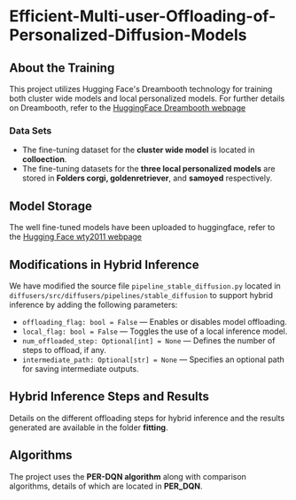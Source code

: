 # Efficient-Multi-user-Offloading-of-Personalized-Diffusion-Models

## About the Training

This project utilizes Hugging Face's Dreambooth technology for training both cluster wide models and local personalized models. For further details on Dreambooth, refer to the [HuggingFace Dreambooth webpage](https://github.com/huggingface/diffusers/tree/main/examples/dreambooth)

### Data Sets

- The fine-tuning dataset for the **cluster wide model** is located in **colloection**.
- The fine-tuning datasets for the **three local personalized models** are stored in **Folders corgi, goldenretriever**, and **samoyed** respectively.

## Model Storage

The well fine-tuned models have been uploaded to huggingface, refer to the [Hugging Face wty2011 webpage](https://huggingface.co/wty2011)

## Modifications in Hybrid Inference

We have modified the source file `pipeline_stable_diffusion.py` located in `diffusers/src/diffusers/pipelines/stable_diffusion` to support hybrid inference by adding the following parameters:
- `offloading_flag: bool = False` — Enables or disables model offloading.
- `local_flag: bool = False` — Toggles the use of a local inference model.
- `num_offloaded_step: Optional[int] = None` — Defines the number of steps to offload, if any.
- `intermediate_path: Optional[str] = None` — Specifies an optional path for saving intermediate outputs.

## Hybrid Inference Steps and Results

Details on the different offloading steps for hybrid inference and the results generated are available in the folder **fitting**.

## Algorithms

The project uses the **PER-DQN algorithm** along with comparison algorithms, details of which are located in **PER_DQN**.

